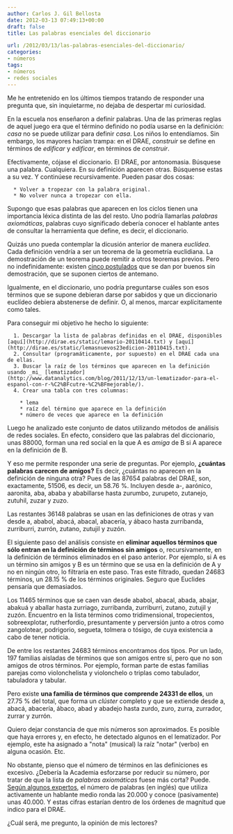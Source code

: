 ```yaml
---
author: Carlos J. Gil Bellosta
date: 2012-03-13 07:49:13+00:00
draft: false
title: Las palabras esenciales del diccionario

url: /2012/03/13/las-palabras-esenciales-del-diccionario/
categories:
- números
tags:
- números
- redes sociales
---
```


Me he entretenido en los últimos tiempos tratando de responder una pregunta que, sin inquietarme, no dejaba de despertar mi curiosidad.

En la escuela nos enseñaron a definir palabras. Una de las primeras reglas de aquel juego era que el término definido no podía usarse en la definición: _casa_ no se puede utilizar para definir _casa_. Los niños lo entendíamos. Sin embargo, los mayores hacían trampa: en el DRAE, _construir_ se define en términos de _edificar_ y _edificar_, en términos de _construir_.

Efectivamente, cójase el diccionario. El DRAE, por antonomasia. Búsquese una palabra. Cualquiera. En su definición aparecen otras. Búsquense estas a su vez. Y continúese recursivamente. Pueden pasar dos cosas:



	  * Volver a tropezar con la palabra original.
	  * No volver nunca a tropezar con ella.

Supongo que esas palabras que aparecen en los ciclos tienen una importancia léxica distinta de las del resto. Uno podría llamarlas _palabras axiomáticas_, palabras cuyo significado debería conocer el hablante antes de consultar la herramienta que define, es decir, el diccionario.

Quizás uno pueda contemplar la dicusión anterior de manera _euclídea_. Cada definición vendría a ser un teorema de la geometría euclidiana. La demostración de un teorema puede remitir a otros teoremas previos. Pero no indefinidamente: existen [cinco postulados](http://es.wikipedia.org/wiki/Postulados_de_Euclides) que se dan por buenos sin demostración, que se suponen ciertos de antemano.

Igualmente, en el diccionario, uno podría preguntarse cuáles son esos términos que se supone debieran darse por sabidos y que un diccionario euclídeo debiera abstenerse de definir. O, al menos, marcar explícitamente como tales.

Para conseguir mi objetivo he hecho lo siguiente:



	  1. Descargar la lista de palabras definidas en el DRAE, disponibles [aquí](http://dirae.es/static/lemario-20110414.txt) y [aquí](http://dirae.es/static/lemasnuevos23edicion-20110415.txt).
	  2. Consultar (programáticamente, por supuesto) en el DRAE cada una de ellas.
	  3. Buscar la raíz de los términos que aparecen en la definición usando _mi_ [lematizador](http://www.datanalytics.com/blog/2011/12/13/un-lematizador-para-el-espanol-con-r-%C2%BFcutre-%C2%BFmejorable/).
	  4. Crear una tabla con tres columnas:

	    * lema
	    * raíz del término que aparece en la definición
	    * número de veces que aparece en la definición


Luego he analizado este conjunto de datos utilizando métodos de análisis de redes sociales. En efecto, considero que las palabras del diccionario, unas 88000, forman una red social en la que A es _amiga_ de B si A aparece en la definición de B.

Y eso me permite responder una serie de preguntas. Por ejemplo, **¿cuántas palabras carecen de amigos?** Es decir, ¿cuántas no aparecen en la definición de ninguna otra? Pues de las 87654 palabras del DRAE, son, exactamente, 51506, es decir, un 58.76 %. Incluyen desde a-, aarónico, aaronita, aba, ababa y ababillarse hasta zurumbo, zurupeto, zutanejo, zutuhil, zuzar y zuzo.

Las restantes 36148 palabras se usan en las definiciones de otras y van desde a, ababol, abacá, abacal, abacería, y ábaco hasta zurribanda, zurriburri, zurrón, zutano, zutujil y zuzón.

El siguiente paso del análisis consiste en **eliminar aquellos términos que sólo entran en la definición de términos sin amigos** o, recursivamente, en la definición de términos eliminados en el paso anterior. Por ejemplo, si A es un término sin amigos y B es un término que se usa en la definición de A y no en ningún otro, lo filtraría en este paso. Tras este filtrado, quedan 24683 términos, un 28.15 % de los términos originales. Seguro que Euclides pensaría que demasiados.

Los 11465 términos que se caen van desde ababol, abacal, abada, abajar, abakuá y aballar hasta zurriago, zurribanda, zurriburri, zutano, zutujil y zuzón. Encuentro en la lista términos como tridimensional, tropecientos, sobreexplotar, rutherfordio, presuntamente y perversión junto a otros como zangolotear, podrigorio, segueta, tolmera o tósigo, de cuya existencia a cabo de tener noticia.

De entre los restantes 24683 términos encontramos dos tipos. Por un lado, 197 familias aisladas de términos que son amigos entre sí, pero que no son amigos de otros términos. Por ejemplo, forman parte de estas familias parejas como violonchelista y violonchelo o triplas como tabulador, tabuladora y tabular.

Pero existe **una familia de términos que comprende 24331 de ellos**, un 27.75 % del total, que forma un _clúster_ completo y que se extiende desde a, abacá, abacería, ábaco, abad y abadejo hasta zurdo, zuro, zurra, zurrador, zurrar y zurrón.

Quiero dejar constancia de que mis números son aproximados. Es posible que haya errores y, en efecto, he detectado algunos en el lematizador. Por ejemplo, este ha asignado a "nota" (musical) la raíz "notar" (verbo) en alguna ocasión. Etc.

No obstante, pienso que el número de términos en las definiciones es excesivo. ¿Debería la Academia esforzarse por reducir su número, por tratar de que la lista de _palabras axiomáticas_ fuese más corta? Puede. [Según algunos expertos](http://blog.classof1.com/how-many-words-should-you-know/), el número de palabras (en inglés) que utiliza activamente un hablante medio ronda las 20.000 y conoce (pasivamente) unas 40.000. Y estas cifras estarían dentro de los órdenes de magnitud que indico para el DRAE.

¿Cuál será, me pregunto, la opinión de mis lectores?
